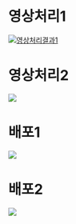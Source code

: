 # 영상처리1
[![영상처리결과1](http://img.youtube.com/vi/fQkOxxWkw6Q/0.jpg)](http://www.youtube.com/watch?v=fQkOxxWkw6Q "ProjectBBB_video1")

# 영상처리2
[![](http://img.youtube.com/vi/dOoFULN9N6w/0.jpg)](http://www.youtube.com/watch?v=dOoFULN9N6w "ProjectBBB_video2")

# 배포1
[![](http://img.youtube.com/vi/yEPYEBJnF5s/0.jpg)](http://www.youtube.com/watch?v=yEPYEBJnF5s "ProjectBBB_video3")

# 배포2
[![](http://img.youtube.com/vi/pOuHzCq-KIM/0.jpg)](http://www.youtube.com/watch?v=pOuHzCq-KIM "ProjectBBB_video4")
